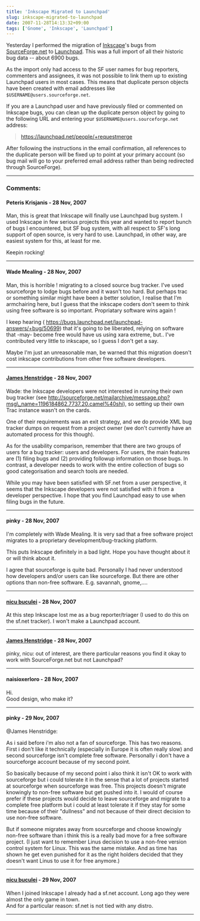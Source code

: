 ```yaml
---
title: 'Inkscape Migrated to Launchpad'
slug: inkscape-migrated-to-launchpad
date: 2007-11-28T14:13:32+09:00
tags: ['Gnome', 'Inkscape', 'Launchpad']
---
```


Yesterday I performed the migration of
[Inkscape](http://www.inkscape.org/)\'s bugs from
[SourceForge.net](http://sourceforge.net/) to
[Launchpad](https://launchpad.net/). This was a full import of all their
historic bug data -- about 6900 bugs.

As the import only had access to the SF user names for bug reporters,
commenters and assignees, it was not possible to link them up to
existing Launchpad users in most cases. This means that duplicate person
objects have been created with email addresses like
`$USERNAME@users.sourceforge.net`.

If you are a Launchpad user and have previously filed or commented on
Inkscape bugs, you can clean up the duplicate person object by going to
the following URL and entering your `$USERNAME@users.sourceforge.net`
address:

> <https://launchpad.net/people/+requestmerge>

After following the instructions in the email confirmation, all
references to the duplicate person will be fixed up to point at your
primary account (so bug mail will go to your preferred email address
rather than being redirected through SourceForge).

---
### Comments:
#### Peteris Krisjanis - <time datetime="2007-11-28 14:13:56">28 Nov, 2007</time>

Man, this is great that Inkscape will finally use Launchpad bug system.
I used Inkscape in few serious projects this year and wanted to report
bunch of bugs I encountered, but SF bug system, with all respect to
SF\'s long support of open source, is very hard to use. Launchpad, in
other way, are easiest system for this, at least for me.

Keepin rocking!

---
#### Wade Mealing - <time datetime="2007-11-28 17:26:18">28 Nov, 2007</time>

Man, this is horrible ! migrating to a closed source bug tracker. I\'ve
used sourceforge to lodge bugs before and it wasn\'t too hard. But
perhaps trac or something similar might have been a better solution, I
realise that I\'m armchairing here, but I guess that the inkscape coders
don\'t seem to think using free software is so important. Propriatary
software wins again !

I keep hearing (
https://bugs.launchpad.net/launchpad-answers/+bug/50699) that it\'s
going to be liberated, relying on software that -may- become free would
have us using xara extreme, but.. I\'ve contributed very little to
inkscape, so I guess I don\'t get a say.

Maybe I\'m just an unreasonable man, be warned that this migration
doesn\'t cost inkscape contributions from other free software
developers.

---
#### [James Henstridge](http://blogs.gnome.org/jamesh/) - <time datetime="2007-11-28 17:50:50">28 Nov, 2007</time>

Wade: the Inkscape developers were not interested in running their own
bug tracker (see
http://sourceforge.net/mailarchive/message.php?msg\_name=1196184862.7737.20.camel%40shi),
so setting up their own Trac instance wasn\'t on the cards.

One of their requirements was an exit strategy, and we do provide XML
bug tracker dumps on request from a project owner (we don\'t currently
have an automated process for this though).

As for the usability comparison, remember that there are two groups of
users for a bug tracker: users and developers. For users, the main
features are (1) filing bugs and (2) providing followup information on
those bugs. In contrast, a developer needs to work with the entire
collection of bugs so good categorisation and search tools are needed.

While you may have been satisfied with SF.net from a user perspective,
it seems that the Inkscape developers were not satisfied with it from a
developer perspective. I hope that you find Launchpad easy to use when
filing bugs in the future.

---
#### pinky - <time datetime="2007-11-28 18:17:48">28 Nov, 2007</time>

I\'m completely with Wade Mealing. It is very sad that a free software
project migrates to a proprietary development/bug-tracking platform.

This puts Inkscape definitely in a bad light. Hope you have thought
about it or will think about it.

I agree that sourceforge is quite bad. Personally I had never understood
how developers and/or users can like sourceforge. But there are other
options than non-free software. E.g. savannah, gnome,\....

---
#### [nicu buculei](http://nicubunu.blogspot.com/) - <time datetime="2007-11-28 18:29:40">28 Nov, 2007</time>

At this step Inkscape lost me as a bug reporter/triager (I used to do
this on the sf.net tracker). I won\'t make a Launchpad account.

---
#### [James Henstridge](http://blogs.gnome.org/jamesh/) - <time datetime="2007-11-28 22:39:34">28 Nov, 2007</time>

pinky, nicu: out of interest, are there particular reasons you find it
okay to work with SourceForge.net but not Launchpad?

---
#### naisioxerloro - <time datetime="2007-11-28 22:58:56">28 Nov, 2007</time>

Hi.\
Good design, who make it?

---
#### pinky - <time datetime="2007-11-29 00:10:41">29 Nov, 2007</time>

\@James Henstridge:

As i said before i\'m also not a fan of sourceforge. This has two
reasons. First i don\'t like it technically (especially in Europe it is
often really slow) and second sourceforge isn\'t complete free software.
Personally i don\'t have a sourceforge account because of my second
point.

So basically because of my second point i also think it isn\'t OK to
work with sourceforge but i could tolerate it in the sense that a lot of
projects started at sourceforge when sourceforge was free. This projects
doesn\'t migrate knowingly to non-free software but get pushed into it.
I would of course prefer if these projects would decide to leave
sourceforge and migrate to a complete free platform but i could at least
tolerate it if they stay for some time because of their \"dullness\" and
not because of their direct decision to use non-free software.

But if someone migrates away from sourceforge and choose knowingly
non-free software than i think this is a really bad move for a free
software project. (I just want to remember Linus decision to use a
non-free version control system for Linux. This was the same mistake.
And as time has shown he get even punished for it as the right holders
decided that they doesn\'t want Linus to use it for free anymore.)

---
#### [nicu buculei](http://nicubunu.blogspot.com/) - <time datetime="2007-11-29 00:26:21">29 Nov, 2007</time>

When I joined Inkscape I already had a sf.net account. Long ago they
were almost the only game in town.\
And for a particular reason: sf.net is not tied with any distro.

---
